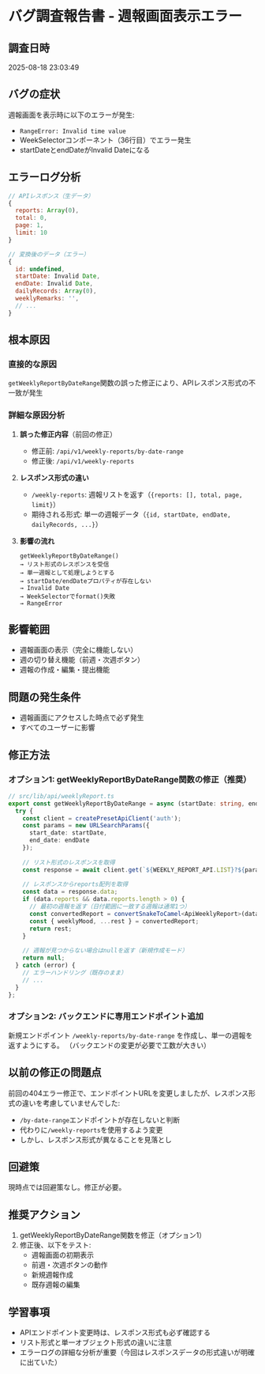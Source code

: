 # バグ調査報告書 - 週報画面表示エラー

## 調査日時
2025-08-18 23:03:49

## バグの症状
週報画面を表示時に以下のエラーが発生:
- `RangeError: Invalid time value`
- WeekSelectorコンポーネント（36行目）でエラー発生
- startDateとendDateがInvalid Dateになる

## エラーログ分析
```javascript
// APIレスポンス（生データ）
{
  reports: Array(0),
  total: 0,
  page: 1,
  limit: 10
}

// 変換後のデータ（エラー）
{
  id: undefined,
  startDate: Invalid Date,
  endDate: Invalid Date,
  dailyRecords: Array(0),
  weeklyRemarks: '',
  // ...
}
```

## 根本原因
### 直接的な原因
`getWeeklyReportByDateRange`関数の誤った修正により、APIレスポンス形式の不一致が発生

### 詳細な原因分析
1. **誤った修正内容**（前回の修正）
   - 修正前: `/api/v1/weekly-reports/by-date-range`
   - 修正後: `/api/v1/weekly-reports`
   
2. **レスポンス形式の違い**
   - `/weekly-reports`: 週報リストを返す（`{reports: [], total, page, limit}`）
   - 期待される形式: 単一の週報データ（`{id, startDate, endDate, dailyRecords, ...}`）

3. **影響の流れ**
   ```
   getWeeklyReportByDateRange() 
   → リスト形式のレスポンスを受信
   → 単一週報として処理しようとする
   → startDate/endDateプロパティが存在しない
   → Invalid Date
   → WeekSelectorでformat()失敗
   → RangeError
   ```

## 影響範囲
- 週報画面の表示（完全に機能しない）
- 週の切り替え機能（前週・次週ボタン）
- 週報の作成・編集・提出機能

## 問題の発生条件
- 週報画面にアクセスした時点で必ず発生
- すべてのユーザーに影響

## 修正方法

### オプション1: getWeeklyReportByDateRange関数の修正（推奨）
```typescript
// src/lib/api/weeklyReport.ts
export const getWeeklyReportByDateRange = async (startDate: string, endDate: string, signal?: AbortSignal): Promise<ApiWeeklyReport | null> => {
  try {
    const client = createPresetApiClient('auth');
    const params = new URLSearchParams({
      start_date: startDate,
      end_date: endDate
    });
    
    // リスト形式のレスポンスを取得
    const response = await client.get(`${WEEKLY_REPORT_API.LIST}?${params.toString()}`, { signal });
    
    // レスポンスからreports配列を取得
    const data = response.data;
    if (data.reports && data.reports.length > 0) {
      // 最初の週報を返す（日付範囲に一致する週報は通常1つ）
      const convertedReport = convertSnakeToCamel<ApiWeeklyReport>(data.reports[0]);
      const { weeklyMood, ...rest } = convertedReport;
      return rest;
    }
    
    // 週報が見つからない場合はnullを返す（新規作成モード）
    return null;
  } catch (error) {
    // エラーハンドリング（既存のまま）
    // ...
  }
};
```

### オプション2: バックエンドに専用エンドポイント追加
新規エンドポイント `/weekly-reports/by-date-range` を作成し、単一の週報を返すようにする。
（バックエンドの変更が必要で工数が大きい）

## 以前の修正の問題点
前回の404エラー修正で、エンドポイントURLを変更しましたが、レスポンス形式の違いを考慮していませんでした:
- `/by-date-range`エンドポイントが存在しないと判断
- 代わりに`/weekly-reports`を使用するよう変更
- しかし、レスポンス形式が異なることを見落とし

## 回避策
現時点では回避策なし。修正が必要。

## 推奨アクション
1. getWeeklyReportByDateRange関数を修正（オプション1）
2. 修正後、以下をテスト:
   - 週報画面の初期表示
   - 前週・次週ボタンの動作
   - 新規週報作成
   - 既存週報の編集

## 学習事項
- APIエンドポイント変更時は、レスポンス形式も必ず確認する
- リスト形式と単一オブジェクト形式の違いに注意
- エラーログの詳細な分析が重要（今回はレスポンスデータの形式違いが明確に出ていた）